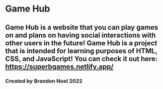 # Game Hub
## Game Hub is a website that you can play games on and plans on having social interactions with other users in the future! Game Hub is a project that is intended for learning purposes of HTML, CSS, and JavaScript! You can check it out here: https://superbgames.netlify.app/
### Created by Brandon Noel 2022
